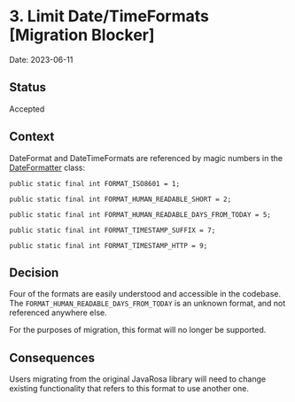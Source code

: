 # 3. Limit Date/TimeFormats [Migration Blocker]

Date: 2023-06-11

## Status

Accepted

## Context

DateFormat and DateTimeFormats are referenced by magic numbers in the [DateFormatter](../../../src/main/java/org/javarosa/core/model/utils/DateFormatter.java) class:

`public static final int FORMAT_ISO8601 = 1;`

`public static final int FORMAT_HUMAN_READABLE_SHORT = 2;`

`public static final int FORMAT_HUMAN_READABLE_DAYS_FROM_TODAY = 5;`

`public static final int FORMAT_TIMESTAMP_SUFFIX = 7;`

`public static final int FORMAT_TIMESTAMP_HTTP = 9;`


## Decision

Four of the formats are easily understood and accessible in the codebase. The `FORMAT_HUMAN_READABLE_DAYS_FROM_TODAY` is an unknown format, and not referenced anywhere else. 

For the purposes of migration, this format will no longer be supported.

## Consequences

Users migrating from the original JavaRosa library will need to change existing functionality that refers to this format to use another one.
